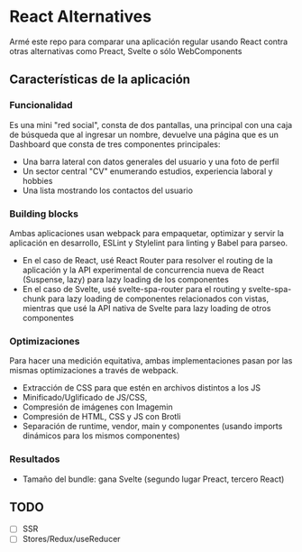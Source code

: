 # React Alternatives

Armé este repo para comparar una aplicación regular usando React contra otras alternativas como Preact, Svelte o sólo WebComponents

## Características de la aplicación

### Funcionalidad

Es una mini "red social", consta de dos pantallas, una principal con una caja de búsqueda que al ingresar un nombre, devuelve una página que es un Dashboard que consta de tres componentes principales:

- Una barra lateral con datos generales del usuario y una foto de perfil
- Un sector central "CV" enumerando estudios, experiencia laboral y hobbies
- Una lista mostrando los contactos del usuario

### Building blocks

Ambas aplicaciones usan webpack para empaquetar, optimizar y servir la aplicación en desarrollo, ESLint y Stylelint para linting y Babel para parseo.

- En el caso de React, usé React Router para resolver el routing de la aplicación y la API experimental de concurrencia nueva de React (Suspense, lazy) para lazy loading de los componentes
- En el caso de Svelte, usé svelte-spa-router para el routing y svelte-spa-chunk para lazy loading de componentes relacionados con vistas, mientras que usé la API nativa de Svelte para lazy loading de otros componentes

### Optimizaciones

Para hacer una medición equitativa, ambas implementaciones pasan por las mismas optimizaciones a través de webpack.

- Extracción de CSS para que estén en archivos distintos a los JS
- Minificado/Uglificado de JS/CSS,
- Compresión de imágenes con Imagemin
- Compresión de HTML, CSS y JS con Brotli
- Separación de runtime, vendor, main y componentes (usando imports dinámicos para los mismos componentes)

### Resultados

- Tamaño del bundle: gana Svelte (segundo lugar Preact, tercero React)

## TODO

- [ ] SSR
- [ ] Stores/Redux/useReducer
